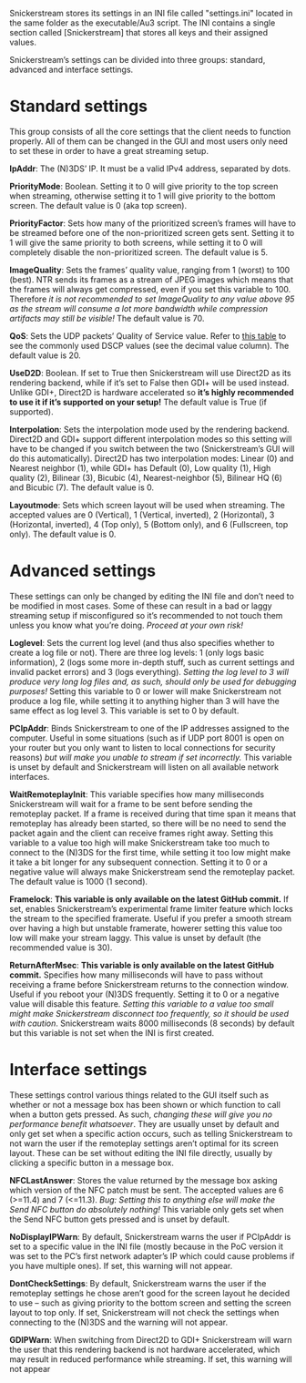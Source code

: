 Snickerstream stores its settings in an INI file called "settings.ini" located in the same folder as the executable/Au3 script. The INI contains a single section called [Snickerstream] that stores all keys and their assigned values.

Snickerstream’s settings can be divided into three groups: standard, advanced and interface settings.

# Standard settings
This group consists of all the core settings that the client needs to function properly. All of them can be changed in the GUI and most users only need to set these in order to have a great streaming setup.

**IpAddr**: The (N)3DS’ IP. It must be a valid IPv4 address, separated by dots.

**PriorityMode**: Boolean. Setting it to 0 will give priority to the top screen when streaming, otherwise setting it to 1 will give priority to the bottom screen. The default value is 0 (aka top screen).

**PriorityFactor**: Sets how many of the prioritized screen’s frames will have to be streamed before one of the non-prioritized screen gets sent. Setting it to 1 will give the same priority to both screens, while setting it to 0 will completely disable the non-prioritized screen. The default value is 5.

**ImageQuality**: Sets the frames’ quality value, ranging from 1 (worst) to 100 (best). NTR sends its frames as a stream of JPEG images which means that the frames will always get compressed, even if you set this variable to 100. Therefore _it is not recommended to set ImageQuality to any value above 95 as the stream will consume a lot more bandwidth while compression artifacts may still be visible!_ The default value is 70.

**QoS**: Sets the UDP packets’ Quality of Service value. Refer to [this table](https://www.autoitscript.com/autoit3/docs/functions/IniWrite.htm) to see the commonly used DSCP values (see the decimal value column). The default value is 20.

**UseD2D**: Boolean. If set to True then Snickerstream will use Direct2D as its rendering backend, while if it’s set to False then GDI+ will be used instead. Unlike GDI+, Direct2D is hardware accelerated so **it’s highly recommended to use it if it’s supported on your setup!** The default value is True (if supported).

**Interpolation**: Sets the interpolation mode used by the rendering backend. Direct2D and GDI+ support different interpolation modes so this setting will have to be changed if you switch between the two (Snickerstream’s GUI will do this automatically). Direct2D has two interpolation modes: Linear (0) and Nearest neighbor (1), while GDI+ has Default (0), Low quality (1), High quality (2), Bilinear (3), Bicubic (4), Nearest-neighbor (5), Bilinear HQ (6) and Bicubic (7). The default value is 0.

**Layoutmode**: Sets which screen layout will be used when streaming. The accepted values are 0 (Vertical), 1 (Vertical, inverted), 2 (Horizontal), 3 (Horizontal, inverted), 4 (Top only), 5 (Bottom only), and 6 (Fullscreen, top only). The default value is 0.

# Advanced settings
These settings can only be changed by editing the INI file and don’t need to be modified in most cases. Some of these can result in a bad or laggy streaming setup if misconfigured so it’s recommended to not touch them unless you know what you’re doing. _Proceed at your own risk!_

**Loglevel**: Sets the current log level (and thus also specifies whether to create a log file or not). There are three log levels: 1 (only logs basic information), 2 (logs some more in-depth stuff, such as current settings and invalid packet errors) and 3 (logs everything). _Setting the log level to 3 will produce very long log files and, as such, should only be used for debugging purposes!_ Setting this variable to 0 or lower will make Snickerstream not produce a log file, while setting it to anything higher than 3 will have the same effect as log level 3. This variable is set to 0 by default.

**PCIpAddr**: Binds Snickerstream to one of the IP addresses assigned to the computer. Useful in some situations (such as if UDP port 8001 is open on your router but you only want to listen to local connections for security reasons) _but will make you unable to stream if set incorrectly._ This variable is unset by default and Snickerstream will listen on all available network interfaces.

**WaitRemoteplayInit**: This variable specifies how many milliseconds Snickerstream will wait for a frame to be sent before sending the remoteplay packet. If a frame is received during that time span it means that remoteplay has already been started, so there will be no need to send the packet again and the client can receive frames right away. Setting this variable to a value too high will make Snickerstream take too much to connect to the (N)3DS for the first time, while setting it too low might make it take a bit longer for any subsequent connection. Setting it to 0 or a negative value will always make Snickerstream send the remoteplay packet. The default value is 1000 (1 second).

**Framelock**: **This variable is only available on the latest GitHub commit.** If set, enables Snickerstream’s experimental frame limiter feature which locks the stream to the specified framerate. Useful if you prefer a smooth stream over having a high but unstable framerate, howerer setting this value too low will make your stream laggy. This value is unset by default (the recommended value is 30).

**ReturnAfterMsec**: **This variable is only available on the latest GitHub commit.** Specifies how many milliseconds will have to pass without receiving a frame before Snickerstream returns to the connection window. Useful if you reboot your (N)3DS frequently. Setting it to 0 or a negative value will disable this feature. _Setting this variable to a value too small might make Snickerstream disconnect too frequently, so it should be used with caution_. Snickerstream waits 8000 milliseconds (8 seconds) by default but this variable is not set when the INI is first created.

# Interface settings
These settings control various things related to the GUI itself such as whether or not a message box has been shown or which function to call when a button gets pressed. As such, _changing these will give you no performance benefit whatsoever_. They are usually unset by default and only get set when a specific action occurs, such as telling Snickerstream to not warn the user if the remoteplay settings aren’t optimal for its screen layout. These can be set without editing the INI file directly, usually by clicking a specific button in a message box.

**NFCLastAnswer**: Stores the value returned by the message box asking which version of the NFC patch must be sent. The accepted values are 6 (>=11.4) and 7 (<=11.3). _Bug: Setting this to anything else will make the Send NFC button do absolutely nothing!_ This variable only gets set when the Send NFC button gets pressed and is unset by default.

**NoDisplayIPWarn**: By default, Snickerstream warns the user if PCIpAddr is set to a specific value in the INI file (mostly because in the PoC version it was set to the PC’s first network adapter’s IP which could cause problems if you have multiple ones). If set, this warning will not appear.

**DontCheckSettings**: By default, Snickerstream warns the user if the remoteplay settings he chose aren’t good for the screen layout he decided to use – such as giving priority to the bottom screen and setting the screen layout to top only. If set, Snickerstream will not check the settings when connecting to the (N)3DS and the warning will not appear.

**GDIPWarn**: When switching from Direct2D to  GDI+ Snickerstream will warn the user that this rendering backend is not hardware accelerated, which may result in reduced performance while streaming. If set, this warning will not appear
